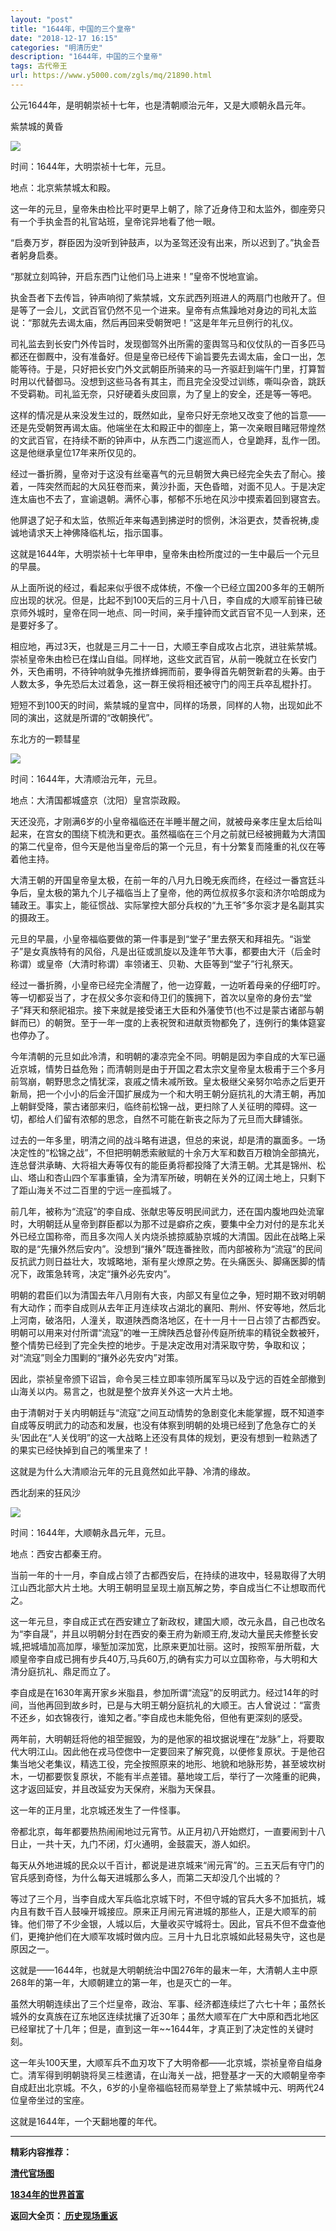 ```yaml
---
layout: "post"
title: "1644年，中国的三个皇帝"
date: "2018-12-17 16:15"
categories: "明清历史"
description: "1644年，中国的三个皇帝"
tags: 古代帝王
url: https://www.y5000.com/zgls/mq/21890.html
---
```






公元1644年，是明朝崇祯十七年，也是清朝顺治元年，又是大顺朝永昌元年。

紫禁城的黄昏

![](https://img.y5000.com/uploads/allimg/170525/11-1F525145625641.jpg)

时间：1644年，大明崇祯十七年，元旦。

地点：北京紫禁城太和殿。

这一年的元旦，皇帝朱由检比平时更早上朝了，除了近身侍卫和太监外，御座旁只有一个手执金吾的礼官站班，皇帝诧异地看了他一眼。

“启奏万岁，群臣因为没听到钟鼓声，以为圣驾还没有出来，所以迟到了。”执金吾者躬身启奏。

“那就立刻鸣钟，开启东西门让他们马上进来！”皇帝不悦地宣谕。

执金吾者下去传旨，钟声响彻了紫禁城，文东武西列班进人的两扇门也敞开了。但是等了一会儿，文武百官仍然不见一个进来。皇帝有点焦躁地对身边的司礼太监说：“那就先去谒太庙，然后再回来受朝贺吧！”这是年年元旦例行的礼仪。

司礼监去到长安门外传旨时，发现御驾外出所需的銮舆驾马和仪仗队的一百多匹马都还在御厩中，没有准备好。但是皇帝已经传下谕旨要先去谒太庙，金口一出，怎能等待。于是，只好把长安门外文武朝臣所骑来的马一齐驱赶到端午门里，打算暂时用以代替御马。没想到这些马各有其主，而且完全没受过训练，嘶叫杂沓，跳跃不受羁勒。司礼监无奈，只好硬着头皮回禀，为了皇上的安全，还是等一等吧。

这样的情况是从来没发生过的，既然如此，皇帝只好无奈地又改变了他的旨意——还是先受朝贺再谒太庙。他端坐在太和殿正中的御座上，第一次亲眼目睹冠带煌然的文武百官，在持续不断的钟声中，从东西二门逡巡而人，仓皇跪拜，乱作一团。这是他继承皇位17年来所仅见的。

经过一番折腾，皇帝对于这没有丝毫喜气的元旦朝贺大典已经完全失去了耐心。接着，一阵突然而起的大风狂卷而来，黄沙扑面，天色昏暗，对面不见人。于是决定连太庙也不去了，宣谕退朝。满怀心事，郁郁不乐地在风沙中摸索着回到寝宫去。

他屏退了妃子和太监，依照近年来每遇到拂逆时的惯例，沐浴更衣，焚香祝祷,虔诚地请求天上神佛降临札坛，指示国事。

这就是1644年，大明崇祯十七年甲申，皇帝朱由检所度过的一生中最后一个元旦的早晨。

从上面所说的经过，看起来似乎很不成体统，不像一个已经立国200多年的王朝所应出现的状况。但是，比起不到100天后的三月十八日，李自成的大顺军前锋已破京师外城时，皇帝在同一地点、同一时间，亲手撞钟而文武百官不见一人到来，还是要好多了。

相应地，再过3天，也就是三月二十一日，大顺王李自成攻占北京，进驻紫禁城。崇祯皇帝朱由检已在煤山自缢。同样地，这些文武百官，从前一晚就立在长安门外，天色甫明，不待钟响就争先推挤蜂拥而前，要争得首先朝贺新君的头筹。由于人数太多，争先恐后太过着急，这一群王侯将相还被守门的闯王兵卒乱棍扑打。

短短不到100天的时间，紫禁城的皇宫中，同样的场景，同样的人物，出现如此不同的演出，这就是所谓的“改朝换代”。

东北方的一颗彗星

![](https://img.y5000.com/uploads/allimg/170525/11-1F5251500315S.jpg)

时间：1644年，大清顺治元年，元旦。

地点：大清国都城盛京（沈阳）皇宫崇政殿。

天还没亮，才刚满6岁的小皇帝福临还在半睡半醒之间，就被母亲孝庄皇太后给叫起来，在宫女的围绕下梳洗和更衣。虽然福临在三个月之前就已经被拥戴为大清国的第二代皇帝，但今天是他当皇帝后的第一个元旦，有十分繁复而隆重的礼仪在等着他主持。

大清王朝的开国皇帝皇太极，在前一年的八月九日晚无疾而终，在经过一番宫廷斗争后，皇太极的第九个儿子福临当上了皇帝，他的两位叔叔多尔衮和济尔哈朗成为辅政王。事实上，能征惯战、实际掌控大部分兵权的“九王爷”多尔衮才是名副其实的摄政王。

元旦的早晨，小皇帝福临要做的第一件事是到“堂子”里去祭天和拜祖先。“诣堂子”是女真族特有的风俗，凡是出征或凯旋以及逢年节大事，都要由大汗（后金时称谓）或皇帝（大清时称谓）率领诸王、贝勒、大臣等到“堂子”行礼祭天。

经过一番折腾，小皇帝已经完全清醒了，他一边穿戴，一边听着母亲的仔细叮咛。等一切都妥当了，才在叔父多尔衮和侍卫们的簇拥下，首次以皇帝的身份去“堂子”拜天和祭祀祖宗。接下来就是接受诸王大臣和外藩使节(也不过是蒙古诸部与朝鲜而已）的朝贺。至于一年一度的上表祝贺和进献贡物都免了，连例行的集体筵宴也停办了。

今年清朝的元旦如此冷清，和明朝的凄凉完全不同。明朝是因为李自成的大军已逼近京城，情势日益危殆；而清朝则是由于开国之君太宗文皇帝皇太极甫于三个多月前驾崩，朝野思念之情犹深，哀戚之情未减所致。皇太极继父亲努尔哈赤之后更开新局，把一个小小的后金汗国扩展成为一个和大明王朝分庭抗礼的大清王朝，再加上朝鲜受降，蒙古诸部来归，临终前松锦一战，更扫除了人关征明的障碍。这一切，都给人们留有浓郁的思念，自然不可能在新丧之际为了元旦而大肆铺张。

过去的一年多里，明清之间的战斗略有进退，但总的来说，却是清的赢面多。一场决定性的“松锦之战”，不但把明朝悉索敝赋的十余万大军和数百万粮饷全部搞光，连总督洪承畴、大将祖大寿等仅有的能臣勇将都投降了大清王朝。尤其是锦州、松山、塔山和杏山四个军事重镇，全为清军所破，明朝在关外的辽阔土地上，只剩下了距山海关不过二百里的宁远一座孤城了。

前几年，被称为“流寇”的李自成、张献忠等反明民间武力，还在国内腹地四处流窜时，大明朝廷从皇帝到群臣都以为那不过是癖疥之疾，要集中全力对付的是东北关外已经立国称帝，而且多次闯人关内烧杀掳掠威胁京城的大清国。因此在战略上采取的是“先攘外然后安内”。没想到“攘外”既连番挫败，而内部被称为“流寇”的民间反抗武力则日益壮大，攻城略地，渐有星火燎原之势。在头痛医头、脚痛医脚的情况下，政策急转弯，决定“攘外必先安内”。

明朝的君臣们以为清国去年八月刚有大丧，内部又有皇位之争，短时期不致对明朝有大动作；而李自成则从去年正月连续攻占湖北的襄阳、荆州、怀安等地，然后北上河南，破洛阳，人潼关，取道陕西商洛地区，在十一月十一日占领了古都西安。明朝可以用来对付所谓“流寇”的唯一王牌陕西总督孙传庭所统率的精锐全数被歼，整个情势已经到了完全失控的地步。于是决定改用对清采取守势，争取和议；对“流寇”则全力围剿的“攘外必先安内”对策。

因此，崇祯皇帝颁下诏旨，命令吴三桂立即率领所属军马以及宁远的百姓全部撤到山海关以内。易言之，也就是整个放弃关外这一大片土地。

由于清朝对于关内明朝廷与“流寇”之间互动情势的急剧变化未能掌握，既不知道李自成等反明武力的动态和发展，也没有体察到明朝的处境已经到了危急存亡的关头’因此在“人关伐明”的这一大战略上还没有具体的规划，更没有想到一粒熟透了的果实已经快掉到自己的嘴里来了！

这就是为什么大清顺治元年的元且竟然如此平静、冷清的缘故。

西北刮来的狂风沙

![](https://img.y5000.com/uploads/allimg/170525/11-1F52515004JI.jpg)

时间：1644年，大顺朝永昌元年，元旦。

地点：西安古都秦王府。

当前一年的十一月，李自成占领了古都西安后，在持续的进攻中，轻易取得了大明江山西北部大片土地。大明王朝明显呈现土崩瓦解之势，李自成当仁不让想取而代之。

这一年元旦，李自成正式在西安建立了新政权，建国大顺，改元永昌，自己也改名为“李自晟”，并且以明朝分封在西安的秦王府为新顺王府,发动大量民夫修整长安城,把城墙加高加厚，壕堑加深加宽，比原来更加壮丽。这时，按照军册所载，大顺皇帝李自成已拥有步兵40万,马兵60万,的确有实力可以立国称帝，与大明和大清分庭抗礼、鼎足而立了。

李自成是在1630年离开家乡米脂县，参加所谓“流寇”的反明武力。经过14年的时间，当他再回到故乡时，已是与大明王朝分庭抗礼的大顺王。古人曾说过：“富贵不还乡，如衣锦夜行，谁知之者。”李自成也未能免俗，但他有更深刻的感受。

两年前，大明朝廷将他的祖茔掘毁，为的是他家的祖坟据说埋在“龙脉”上，将要取代大明江山。因此他在戎马倥偬中一定要回来了解究竟，以便修复原状。于是他召集当地父老集议，精选工役，完全按照原来的地形、地貌和地脉形势，甚至坡坎树木，一切都要恢复原状，不能有半点差错。墓地竣工后，举行了一次隆重的祀典，这才返回延安，并且改延安为天保府，米脂为天保县。

这一年的正月里，北京城还发生了一件怪事。

帝都北京，每年都要热热闹闹地过元宵节。从正月初八开始燃灯，一直要闹到十八日止，一共十天，九门不闭，灯火通明，金鼓震天，游人如织。

每天从外地进城的民众以千百计，都说是进京城来“闹元宵”的。三五天后有守门的官兵感到奇怪，为什么每天进城那么多人，而第二天却没几个出城的？

等过了三个月，当李自成大军兵临北京城下时，不但守城的官兵大多不加抵抗，城内且有数千百人鼓噪开城接应。原来正月闹元宵进城的那些人，正是大顺军的前锋。他们带了不少金银，人城以后，大量收买守城将士。因此，官兵不但不盘查他们，更掩护他们在大顺军攻城时做内应。三月十九日北京城如此轻易失守，这也是原因之一。

这就是——1644年，也就是大明朝统治中国276年的最末一年，大清朝人主中原268年的第一年，大顺朝建立的第一年，也是灭亡的一年。

虽然大明朝连续出了三个烂皇帝，政治、军事、经济都连续烂了六七十年；虽然长城外的女真族在辽东地区连续扰攘了近30年；虽然大顺军在广大中原和西北地区已经窜扰了十几年；但是，直到这一年~~1644年，才真正到了决定性的关键时刻。

这一年头100天里，大顺军兵不血刃攻下了大明帝都——北京城，崇祯皇帝自缢身亡。清军得到明朝骁将吴三桂邀请，在山海关一战，把登基才一天的大顺朝皇帝李自成赶出北京城。不久，6岁的小皇帝福临轻而易举登上了紫禁城中元、明两代24位皇帝坐过的宝座。

这就是1644年，一个天翻地覆的年代。

* * *

**精彩内容推荐：**

**[清代官场图](https://www.y5000.com/zgls/mq/21891.html)**

**[1834年的世界首富](https://www.y5000.com/zgls/mq/21893.html)**

**返回大全页：[ 历史现场重返](https://www.y5000.com/zgls/21935.html)**
